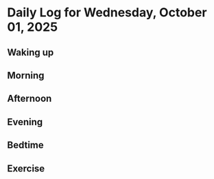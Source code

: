 # Daily Log for Wednesday, October 01, 2025

## Waking up

## Morning

## Afternoon

## Evening

## Bedtime

## Exercise
